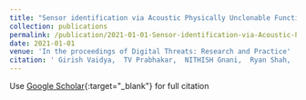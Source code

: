 ```yaml
---
title: "Sensor identification via Acoustic Physically Unclonable Function (PUF)"
collection: publications
permalink: /publication/2021-01-01-Sensor-identification-via-Acoustic-Physically-Unclonable-Function-PUF
date: 2021-01-01
venue: 'In the proceedings of Digital Threats: Research and Practice'
citation: ' Girish Vaidya,  TV Prabhakar,  NITHISH Gnani,  Ryan Shah,  Shishir Nagaraja, &quot;Sensor identification via Acoustic Physically Unclonable Function (PUF).&quot; In the proceedings of Digital Threats: Research and Practice, 2021.'
---
```

Use [Google Scholar](https://scholar.google.com/scholar?q=Sensor+identification+via+Acoustic+Physically+Unclonable+Function+(PUF)){:target="_blank"} for full citation